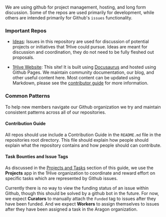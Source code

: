We are using github for project management, hosting, and long form discussion. Some of the repos are used primarily for development, while others are intended primarily for Github's `issues` functionality.

### Important Repos

- [Ideas](https://github.com/1Hive/ideas): Issues in this repository are used for discussion of potential projects or initiatives that 1Hive could pursue. Ideas are meant for discussion and coordination, they do not need to be fully fleshed out proposals.

- [1Hive Website](https://github.com/1hive/website): This site! It is built using [Docusaurus](https://docusaurus.io) and hosted using Github Pages. We maintain community documentation, our blog, and other useful content here. Most content can be updated using Markdown, please see the [contributor guide](https://github.com/1Hive/website/blob/master/README.md) for more information.

### Common Patterns

To help new members navigate our Github organization we try and maintain consistent patterns across all of our repositories.

#### Contribution Guide

All repos should use include a Contribution Guide in the `README.md` file in the repositories root directory. This file should explain how people should explain what the repository contains and how people should can contribute.

#### Task Bounties and Issue Tags

As discussed in the [Projects and Tasks](docs/contribute/projects-tasks) section of this guide, we use the **Projects** app in the 1Hive organization to coordinate and reward effort on specific tasks which are represented by Github issues.

Currently there is no way to view the funding status of an issue within Github, though this should be solved by a github bot in the future. For now, we expect **Curators** to manually attach the `Funded` tag to issues after they have been funded. And we expect **Workers** to assign themselves to issues after they have been assigned a task in the Aragon organization. 
